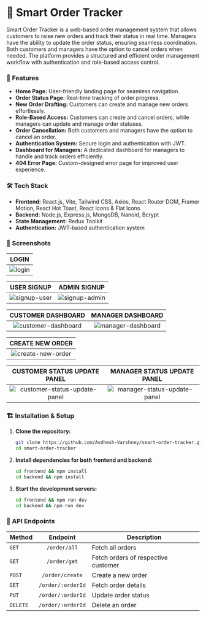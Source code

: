 # 🚀 Smart Order Tracker 

Smart Order Tracker is a web-based order management system that allows customers to raise new orders and track their status in real time. 
Managers have the ability to update the order status, ensuring seamless coordination. 
Both customers and managers have the option to cancel orders when needed. 
The platform provides a structured and efficient order management workflow with authentication and role-based access control.

### 🎯 Features
- **Home Page:** User-friendly landing page for seamless navigation.
- **Order Status Page:** Real-time tracking of order progress.
- **New Order Drafting:** Customers can create and manage new orders effortlessly.
- **Role-Based Access:** Customers can create and cancel orders, while managers can update and manage order statuses.
- **Order Cancellation:** Both customers and managers have the option to cancel an order.
- **Authentication System:** Secure login and authentication with JWT.
- **Dashboard for Managers:** A dedicated dashboard for managers to handle and track orders efficiently.
- **404 Error Page:** Custom-designed error page for improved user experience.

### 🛠️ Tech Stack
- **Frontend:** React.js, Vite, Tailwind CSS, Axios, React Router DOM, Framer Motion, React Hot Toast, React Icons & Flat Icons 
- **Backend:** Node.js, Express.js, MongoDB, Nanoid, Bcrypt 
- **State Management:** Redux Toolkit
- **Authentication:** JWT-based authentication system

### 📸 Screenshots

| LOGIN |
|:-------:|
| ![login](https://github.com/user-attachments/assets/b39bc7b3-ef66-40ba-a11a-73b26dc8f24f) |

| USER SIGNUP | ADMIN SIGNUP |
|:-----------:|:------------:|
| ![signup-user](https://github.com/user-attachments/assets/e10d50cb-37d1-444d-befc-d23d45e94efa) | ![signup-admin](https://github.com/user-attachments/assets/40770d28-4902-4d34-b331-791644749c93) |

| CUSTOMER DASHBOARD | MANAGER DASHBOARD |
|:----------------------------:|:---------------------------:|
| ![customer-dashboard](https://github.com/user-attachments/assets/fcc95eab-2e43-4e54-9b14-6ed766c3b437) | ![manager-dashboard](https://github.com/user-attachments/assets/b364fc0c-1b76-4276-a01f-c914ad776e3b) |

| CREATE NEW ORDER |
|:-----------------------:|
| ![create-new-order](https://github.com/user-attachments/assets/2f3fc584-09e3-4f4d-a14f-a7ff3fb137fa) |

| CUSTOMER STATUS UPDATE PANEL | MANAGER STATUS UPDATE PANEL |
|:---------------------------------------:|:--------------------------------------:|
| ![customer-status-update-panel](https://github.com/user-attachments/assets/279d9f0d-4a7c-4c91-8716-7dcf14d479fe) | ![manager-status-update-panel](https://github.com/user-attachments/assets/452b40a2-4c11-4760-8ad4-e061b5152189) |


### 🏗️ Installation & Setup

1. **Clone the repository:**
   ```bash
   git clone https://github.com/Avdhesh-Varshney/smart-order-tracker.git
   cd smart-order-tracker
   ```

2. **Install dependencies for both frontend and backend:**
   ```bash
   cd frontend && npm install
   cd backend && npm install
   ```

3. **Start the development servers:**
   ```bash
   cd frontend && npm run dev
   cd backend && npm run dev
   ```

### 🔗 API Endpoints

| Method   | Endpoint          | Description                         |
|----------|:-----------------:|-------------------------------------|
| `GET`    | `/order/all`      | Fetch all orders                    |
| `GET`    | `/order/get`      | Fetch orders of respective customer |
| `POST`   | `/order/create`   | Create a new order                  |
| `GET`    | `/order/:orderId` | Fetch order details                 |
| `PUT`    | `/order/:orderId` | Update order status                 |
| `DELETE` | `/order/:orderId` | Delete an order                     |
